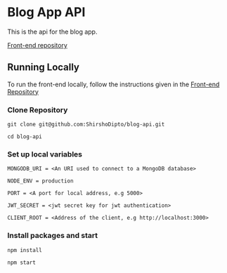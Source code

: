 # Blog App API

This is the api for the blog app.

[Front-end repository](https://github.com/ShirshoDipto/blog-client)

## Running Locally

To run the front-end locally, follow the instructions given in the [Front-end Repository](https://github.com/ShirshoDipto/blog-client)

### Clone Repository

```
git clone git@github.com:ShirshoDipto/blog-api.git
```

```
cd blog-api
```

### Set up local variables

```
MONGODB_URI = <An URI used to connect to a MongoDB database>

NODE_ENV = production

PORT = <A port for local address, e.g 5000>

JWT_SECRET = <jwt secret key for jwt authentication>

CLIENT_ROOT = <Address of the client, e.g http://localhost:3000>
```

### Install packages and start

```
npm install
```

```
npm start
```
